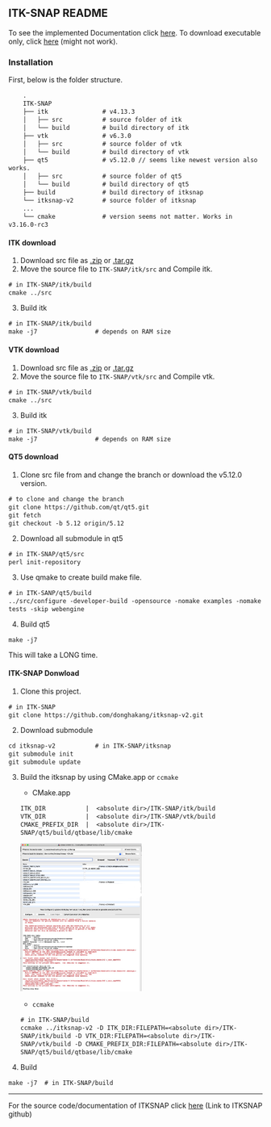 ## ITK-SNAP README
To see the implemented Documentation click <a href="https://docs.google.com/presentation/d/e/2PACX-1vSwEqnJPaQiE5gsg4227Yb_QzFEcQWMkNBO7O6yMYAR4QaBPB_jwFnAo89bQe2vBu1bGrFQl9S5XiKo/pub?start=false&loop=false&delayms=3000">here</a>.
To download executable only, click <a href="https://drive.google.com/file/d/1y48tK0r7OCHd8ta0d0JubFIR228Ogw8Y/view?usp=sharing">here</a> (might not work).

### Installation
First, below is the folder structure.
```
    .
    ITK-SNAP              
    ├── itk               # v4.13.3
    │   ├── src           # source folder of itk
    │   └── build         # build directory of itk  
    ├── vtk               # v6.3.0
    │   ├── src           # source folder of vtk
    │   └── build         # build directory of vtk 
    ├── qt5               # v5.12.0 // seems like newest version also works.
    │   ├── src           # source folder of qt5
    │   └── build         # build directory of qt5 
    ├── build             # build directory of itksnap
    └── itksnap-v2        # source folder of itksnap   
    ...
    └── cmake             # version seems not matter. Works in v3.16.0-rc3
```         

#### ITK download

1. Download src file as <a href="https://github.com/InsightSoftwareConsortium/ITK/releases/download/v4.13.3/InsightToolkit-4.13.3.zip">.zip</a> or <a href="https://github.com/InsightSoftwareConsortium/ITK/releases/download/v4.13.3/InsightToolkit-4.13.3.tar.gz">.tar.gz</a>
2. Move the source file to ```ITK-SNAP/itk/src``` and Compile itk.
```shell
# in ITK-SNAP/itk/build
cmake ../src
```
3. Build itk
```shell
# in ITK-SNAP/itk/build
make -j7                # depends on RAM size
```

#### VTK download
1. Download src file as <a href="https://github.com/Kitware/VTK/archive/refs/tags/v6.3.0.zip">.zip</a> or <a href="https://github.com/Kitware/VTK/archive/refs/tags/v6.3.0.tar.gz">.tar.gz</a>
2. Move the source file to ```ITK-SNAP/vtk/src``` and Compile vtk.
```shell
# in ITK-SNAP/vtk/build
cmake ../src
```
3. Build itk
```shell
# in ITK-SNAP/vtk/build
make -j7                # depends on RAM size
```

#### QT5 download
1. Clone src file from and change the branch or download the v5.12.0 version.
```shell
# to clone and change the branch
git clone https://github.com/qt/qt5.git
git fetch 
git checkout -b 5.12 origin/5.12
```
2. Download all submodule in qt5
```shell
# in ITK-SNAP/qt5/src
perl init-repository
```
3. Use qmake to create build make file.
```shell
# in ITK-SANP/qt5/build
../src/configure -developer-build -opensource -nomake examples -nomake tests -skip webengine
```
4. Build qt5
```shell
make -j7
```
This will take a LONG time.


#### ITK-SNAP Donwload
1. Clone this project. 
```shell
# in ITK-SNAP
git clone https://github.com/donghakang/itksnap-v2.git
```
2. Download submodule
```shell
cd itksnap-v2           # in ITK-SNAP/itksnap
git submodule init
git submodule update
``` 
3. Build the itksnap by using CMake.app or ```ccmake``` 
    - CMake.app
    ```shell
    ITK_DIR           |  <absolute dir>/ITK-SNAP/itk/build
    VTK_DIR           |  <absolute dir>/ITK-SNAP/vtk/build
    CMAKE_PREFIX_DIR  |  <absolute dir>/ITK-SNAP/qt5/build/qtbase/lib/cmake
    ```
    <img src="./img/cmake.jpg" alt="cmake sample" width="50%"></img>

    - ```ccmake``` 
    ```shell
    # in ITK-SNAP/build
    ccmake ../itksnap-v2 -D ITK_DIR:FILEPATH=<absolute dir>/ITK-SNAP/itk/build -D VTK_DIR:FILEPATH=<absolute dir>/ITK-SNAP/vtk/build -D CMAKE_PREFIX_DIR:FILEPATH=<absolute dir>/ITK-SNAP/qt5/build/qtbase/lib/cmake
    ```
4. Build
```shell
make -j7  # in ITK-SNAP/build
```

---

For the source code/documentation of ITKSNAP click <a href="https://github.com/pyushkevich/itksnap">here</a> (Link to ITKSNAP github)
